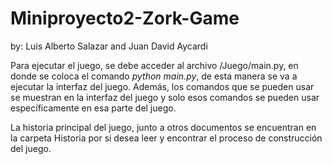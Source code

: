 # Miniproyecto2-Zork-Game
by: Luis Alberto Salazar and Juan David Aycardi

Para ejecutar el juego, se debe acceder al archivo /Juego/main.py, en donde se coloca el comando *python main.py*, de esta manera se va a ejecutar la interfaz del juego. Además, los comandos que se pueden usar se muestran en la interfaz del juego y solo esos comandos se pueden usar específicamente en esa parte del juego.

La historia principal del juego, junto a otros documentos se encuentran en la carpeta Historia por si desea leer y encontrar el proceso de construcción del juego.
